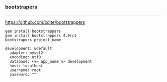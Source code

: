 ### bootstrapers
---
https://github.com/xdite/bootstrappers

```
gem install bootstrappers
gem install bootstrappers 4.0rc1
bootstrapers project_name
```

```
development: &default
  adapter: mysql2
  encoding: utf8
  database: <%= app_name %> development
  host: localhost
  username: root
  password: ""
```

```
```
